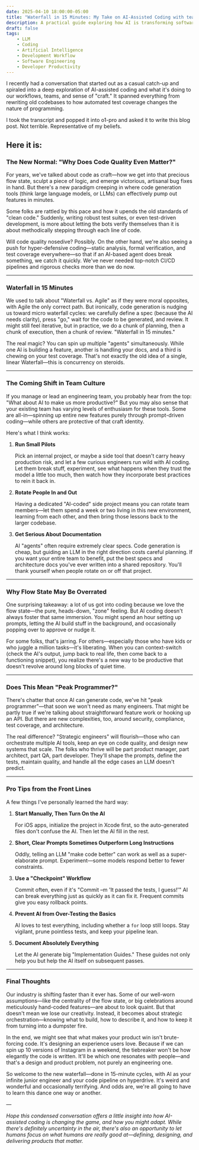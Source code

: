 ```yaml
---
date: 2025-04-10 18:00:00-05:00
title: "Waterfall in 15 Minutes: My Take on AI-Assisted Coding with teams"
description: A practical guide exploring how AI is transforming software development workflows, from basic prompts to automated agents, with tips for maximizing team productivity and code quality.
draft: false
tags:
    - LLM
    - Coding
    - Artificial Intelligence
    - Development Workflow
    - Software Engineering
    - Developer Productivity
---
```


I recently had a conversation that started out as a casual catch-up and spiraled into a deep exploration of AI-assisted coding and what it's doing to our workflows, teams, and sense of "craft." It spanned everything from rewriting old codebases to how automated test coverage changes the nature of programming.

I took the transcript and popped it into o1-pro and asked it to write this blog post. Not terrible. Representative of my beliefs.

## Here it is:

### The New Normal: "Why Does Code Quality Even Matter?"

For years, we've talked about code as craft—how we get into that precious flow state, sculpt a piece of logic, and emerge victorious, artisanal bug fixes in hand. But there's a new paradigm creeping in where code generation tools (think large language models, or LLMs) can effectively pump out features in minutes.

Some folks are rattled by this pace and how it upends the old standards of "clean code." Suddenly, writing robust test suites, or even test-driven development, is more about letting the bots verify themselves than it is about methodically stepping through each line of code.

Will code quality nosedive? Possibly. On the other hand, we're also seeing a push for hyper-defensive coding—static analysis, formal verification, and test coverage everywhere—so that if an AI-based agent does break something, we catch it quickly. We've never needed top-notch CI/CD pipelines and rigorous checks more than we do now.

---

### Waterfall in 15 Minutes

We used to talk about "Waterfall vs. Agile" as if they were moral opposites, with Agile the only correct path. But ironically, code generation is nudging us toward micro waterfall cycles: we carefully define a spec (because the AI needs clarity), press "go," wait for the code to be generated, and review. It might still feel iterative, but in practice, we do a chunk of planning, then a chunk of execution, then a chunk of review. "Waterfall in 15 minutes."

The real magic? You can spin up multiple "agents" simultaneously. While one AI is building a feature, another is handling your docs, and a third is chewing on your test coverage. That's not exactly the old idea of a single, linear Waterfall—this is concurrency on steroids.

---

### The Coming Shift in Team Culture

If you manage or lead an engineering team, you probably hear from the top: "What about AI to make us more productive?" But you may also sense that your existing team has varying levels of enthusiasm for these tools. Some are all-in—spinning up entire new features purely through prompt-driven coding—while others are protective of that craft identity.

Here's what I think works:

1. **Run Small Pilots**

    Pick an internal project, or maybe a side tool that doesn't carry heavy production risk, and let a few curious engineers run wild with AI coding. Let them break stuff, experiment, see what happens when they trust the model a little too much, then watch how they incorporate best practices to rein it back in.

2. **Rotate People In and Out**

    Having a dedicated "AI-coded" side project means you can rotate team members—let them spend a week or two living in this new environment, learning from each other, and then bring those lessons back to the larger codebase.

3. **Get Serious About Documentation**

    AI "agents" often require extremely clear specs. Code generation is cheap, but guiding an LLM in the right direction costs careful planning. If you want your entire team to benefit, put the best specs and architecture docs you've ever written into a shared repository. You'll thank yourself when people rotate on or off that project.

---

### Why Flow State May Be Overrated

One surprising takeaway: a lot of us got into coding because we love the flow state—the pure, heads-down, "zone" feeling. But AI coding doesn't always foster that same immersion. You might spend an hour setting up prompts, letting the AI build stuff in the background, and occasionally popping over to approve or nudge it.

For some folks, that's jarring. For others—especially those who have kids or who juggle a million tasks—it's liberating. When you can context-switch (check the AI's output, jump back to real life, then come back to a functioning snippet), you realize there's a new way to be productive that doesn't revolve around long blocks of quiet time.

---

### Does This Mean "Peak Programmer?"

There's chatter that once AI can generate code, we've hit "peak programmer"—that soon we won't need as many engineers. That might be partly true if we're talking about straightforward feature work or hooking up an API. But there are new complexities, too, around security, compliance, test coverage, and architecture.

The real difference? "Strategic engineers" will flourish—those who can orchestrate multiple AI tools, keep an eye on code quality, and design new systems that scale. The folks who thrive will be part product manager, part architect, part QA, part developer. They'll shape the prompts, define the tests, maintain quality, and handle all the edge cases an LLM doesn't predict.

---

### Pro Tips from the Front Lines

A few things I've personally learned the hard way:

1. **Start Manually, Then Turn On the AI**

    For iOS apps, initialize the project in Xcode first, so the auto-generated files don't confuse the AI. Then let the AI fill in the rest.

2. **Short, Clear Prompts Sometimes Outperform Long Instructions**

    Oddly, telling an LLM "make code better" can work as well as a super-elaborate prompt. Experiment—some models respond better to fewer constraints.

3. **Use a "Checkpoint" Workflow**

    Commit often, even if it's "Commit –m 'It passed the tests, I guess!'" AI can break everything just as quickly as it can fix it. Frequent commits give you easy rollback points.

4. **Prevent AI from Over-Testing the Basics**

    AI loves to test everything, including whether a `for` loop still loops. Stay vigilant, prune pointless tests, and keep your pipeline lean.

5. **Document Absolutely Everything**

    Let the AI generate big "Implementation Guides." These guides not only help you but help the AI itself on subsequent passes.

---

### Final Thoughts

Our industry is shifting faster than it ever has. Some of our well-worn assumptions—like the centrality of the flow state, or big celebrations around meticulously hand-coded features—are about to look quaint. But that doesn't mean we lose our creativity. Instead, it becomes about strategic orchestration—knowing what to build, how to describe it, and how to keep it from turning into a dumpster fire.

In the end, we might see that what makes your product win isn't brute-forcing code. It's designing an experience users love. Because if we can spin up 10 versions of Instagram in a weekend, the tiebreaker won't be how elegantly the code is written. It'll be which one resonates with people—and that's a design and product problem, not purely an engineering one.

So welcome to the new waterfall—done in 15-minute cycles, with AI as your infinite junior engineer and your code pipeline on hyperdrive. It's weird and wonderful and occasionally terrifying. And odds are, we're all going to have to learn this dance one way or another.

—

_Hope this condensed conversation offers a little insight into how AI-assisted coding is changing the game, and how you might adapt. While there's definitely uncertainty in the air, there's also an opportunity to let humans focus on what humans are really good at—defining, designing, and delivering products that matter._

